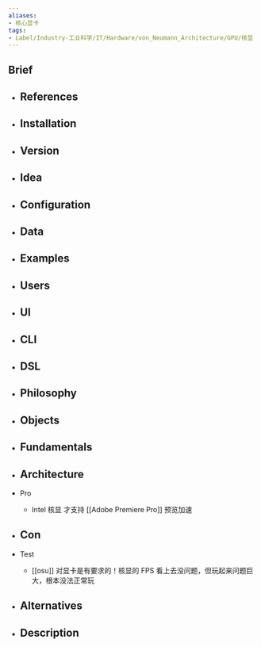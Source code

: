 ```yaml
---
aliases:
- 核心显卡
tags:
- Label/Industry-工业科学/IT/Hardware/von_Neumann_Architecture/GPU/核显
---
```


## Brief

- References
    - 

- Installation
    - 

- Version
    - 

- Idea
    - 

- Configuration
    - 

- Data
    - 

- Examples
    - 

- Users
    - 

- UI
    - 

- CLI
    - 

- DSL
    - 

- Philosophy
    - 

- Objects
    - 

- Fundamentals
    - 

- Architecture
    - 

- Pro
    - Intel 核显 才支持 [[Adobe Premiere Pro]] 预览加速

- Con
    - 

- Test
    - [[osu]] 对显卡是有要求的！核显的 FPS 看上去没问题，但玩起来问题巨大，根本没法正常玩

- Alternatives
    - 

- Description
    - 
